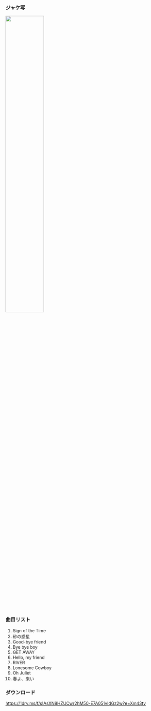 ### ジャケ写

<div><img src="https://github.com/KawausoJyou/KawausoJyou.github.io/assets/92703641/5dd65406-7718-4753-8adf-9ea351c1d986" width="50%" height="50%"></div>

### 曲目リスト

1. Sign of the Time
2. 砂の惑星
3. Good-bye friend
4. Bye bye boy
5. GET AWAY
6. Hello, my friend
7. RIVER
8. Lonesome Cowboy
9. Oh Juliet
10. 春よ、来い

### ダウンロード

https://1drv.ms/f/s!AsXN8HZUCwr2hM50-E7A051vIdGz2w?e=Xm43tv